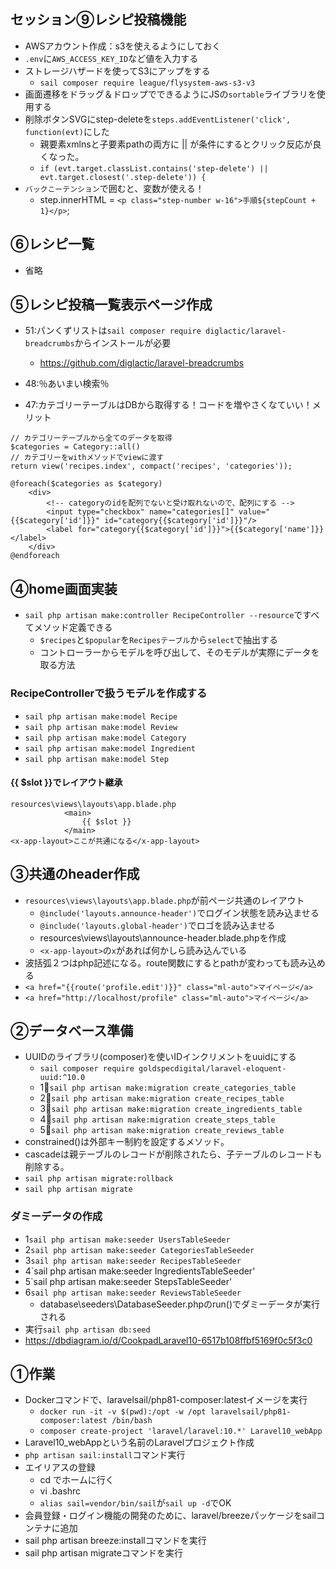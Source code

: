 ## セッション⑨レシピ投稿機能
- AWSアカウント作成：s3を使えるようにしておく
- `.env`に`AWS_ACCESS_KEY_ID`など値を入力する
- ストレージハザードを使ってS3にアップをする
    - `sail composer require league/flysystem-aws-s3-v3`
- 画面遷移をドラッグ＆ドロップでできるようにJSの`sortable`ライブラリを使用する
- 削除ボタンSVGにstep-deleteを`steps.addEventListener('click', function(evt)`にした
    - 親要素xmlnsと子要素pathの両方に || が条件にするとクリック反応が良くなった。
    - `if (evt.target.classList.contains('step-delete') || evt.target.closest('.step-delete')) {`
- `バックこーテンション`で囲むと、変数が使える！
    - step.innerHTML = `<p class="step-number w-16">手順${stepCount + 1}</p>`;

## ⑥レシピ一覧
- 省略
## ⑤レシピ投稿一覧表示ページ作成
- 51:パンくずリストは`sail composer require diglactic/laravel-breadcrumbs`からインストールが必要
    - https://github.com/diglactic/laravel-breadcrumbs

- 48:％あいまい検索％
- 47:カテゴリーテーブルはDBから取得する！コードを増やさくなていい！メリット
```
// カテゴリーテーブルから全てのデータを取得
$categories = Category::all()
// カテゴリーをwithメソッドでviewに渡す
return view('recipes.index', compact('recipes', 'categories'));
```
```
@foreach($categories as $category)
    <div>
        <!-- categoryのidを配列でないと受け取れないので、配列にする -->
        <input type="checkbox" name="categories[]" value="{{$category['id']}}" id="category{{$category['id']}}"/>
        <label for="category{{$category['id']}}">{{$category['name']}}</label>
    </div>
@endforeach
```
## ④home画面実装
- `sail php artisan make:controller RecipeController --resource`ですべてメソッド定義できる
    - `$recipes`と`$popular`を`Recipesテーブル`から`select`で抽出する
    - コントローラーからモデルを呼び出して、そのモデルが実際にデータを取る方法
### RecipeControllerで扱うモデルを作成する
- `sail php artisan make:model Recipe`
- `sail php artisan make:model Review`
- `sail php artisan make:model Category`
- `sail php artisan make:model Ingredient`
- `sail php artisan make:model Step`

#### {{ $slot }}でレイアウト継承
```
resources\views\layouts\app.blade.php
            <main>
                {{ $slot }}
            </main>
<x-app-layout>ここが共通になる</x-app-layout>
```

## ③共通のheader作成
- `resources\views\layouts\app.blade.php`が前ページ共通のレイアウト
    - `@include('layouts.announce-header')`でログイン状態を読み込ませる
    - `@include('layouts.global-header')`でロゴを読み込ませる
    - resources\views\layouts\announce-header.blade.phpを作成
    - `<x-app-layout>`の`x`があれば何かしら読み込んでいる
- 波括弧２つはphp記述になる。route関数にするとpathが変わっても読み込める
- `<a href="{{route('profile.edit')}}" class="ml-auto">マイページ</a>`
- `<a href="http://localhost/profile" class="ml-auto">マイページ</a>`


## ②データベース準備
- UUIDのライブラリ(composer)を使いIDインクリメントをuuidにする
    - `sail composer require goldspecdigital/laravel-eloquent-uuid:^10.0`
    - 1⃣`sail php artisan make:migration create_categories_table `
    - 2⃣`sail php artisan make:migration create_recipes_table`
    - 3⃣`sail php artisan make:migration create_ingredients_table`
    - 4⃣`sail php artisan make:migration create_steps_table`
    - 5⃣`sail php artisan make:migration create_reviews_table`
- constrained()は外部キー制約を設定するメソッド。
- cascadeは親テーブルのレコードが削除されたら、子テーブルのレコードも削除する。
- `sail php artisan migrate:rollback`
- `sail php artisan migrate`

### ダミーデータの作成
- 1`sail php artisan make:seeder UsersTableSeeder`
- 2`sail php artisan make:seeder CategoriesTableSeeder`
- 3`sail php artisan make:seeder RecipesTableSeeder`
- 4`sail php artisan make:seeder IngredientsTableSeeder'
- 5`sail php artisan make:seeder StepsTableSeeder'
- 6`sail php artisan make:seeder ReviewsTableSeeder`
    - database\seeders\DatabaseSeeder.phpのrun()でダミーデータが実行される
- 実行`sail php artisan db:seed` 
- https://dbdiagram.io/d/CookpadLaravel10-6517b108ffbf5169f0c5f3c0

## ①作業
- Dockerコマンドで、laravelsail/php81-composer:latestイメージを実行
  - `docker run -it -v $(pwd):/opt -w /opt laravelsail/php81-composer:latest /bin/bash`
  - `composer create-project 'laravel/laravel:10.*' Laravel10_webApp`
- Laravel10_webAppという名前のLaravelプロジェクト作成
- `php artisan sail:install`コマンド実行
- エイリアスの登録
    - cd でホームに行く
    - vi .bashrc
    - `alias sail=vendor/bin/sail`が`sail up -d`でOK
- 会員登録・ログイン機能の開発のために、laravel/breezeパッケージをsailコンテナに追加
- sail php artisan breeze:installコマンドを実行
- sail php artisan migrateコマンドを実行
